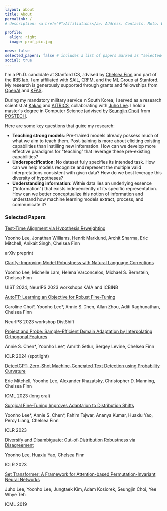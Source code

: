 ```yaml
---
layout: about
title: About
permalink: /
# description: <a href="#">Affiliations</a>. Address. Contacts. Moto. Etc.

profile:
  align: right
  image: prof_pic.jpg

news: false
selected_papers: false # includes a list of papers marked as "selected={true}"
social: true
---
```


I'm a Ph.D. candidate at Stanford CS, advised by [Chelsea Finn](https://ai.stanford.edu/~cbfinn/) and part of the [IRIS lab](https://irislab.stanford.edu/).
I am affiliated with [SAIL](https://ai.stanford.edu/), [CRFM](https://crfm.stanford.edu/), and the [ML Group](http://ml.stanford.edu/) at Stanford.
My research is generously supported through grants and fellowships from [OpenAI](https://openai.com/index/superalignment-fast-grants/) and [KFAS](https://eng.kfas.or.kr/theme/kfaschanel/intl_scholarship_5.php).

During my mandatory military service in South Korea, I served as a research scientist at [Kakao](https://www.kakaocorp.com/) and [AITRICS](https://www.aitrics.com/), collaborating with [Juho Lee](https://juho-lee.github.io/).
I hold a master's degree in Computer Science (advised by [Seungjin Choi](http://mlg.postech.ac.kr/~seungjin)) from [POSTECH](https://www.postech.ac.kr/eng/).

Here are some key questions that guide my research:

- **Teaching strong models**: Pre-trained models already possess much of what we aim to teach them. Post-training is more about eliciting existing capabilities than instilling new information. How can we develop more effective paradigms for "teaching" that leverage these pre-existing capabilities?
- **Underspecification**: No dataset fully specifies its intended task. How can we help models recognize and represent the multiple valid interpretations consistent with given data? How do we best leverage this diversity of hypotheses?
- **Understanding information**: Within data lies an underlying essence ("information") that exists independently of its specific representation. How can we better conceptualize this notion of information and understand how machine learning models extract, process, and communicate it?


<div class="selected-papers">
<h3>Selected Papers</h3>

<div class="paper">
<a main-paper-link href="https://arxiv.org/abs/2412.08812">
Test-Time Alignment via Hypothesis Reweighting
</a>
<p class="authors"> 
Yoonho Lee, Jonathan Williams, Henrik Marklund, Archit Sharma, Eric Mitchell, Anikait Singh, Chelsea Finn
</p>
<p class="venue"> 
arXiv preprint
</p>
</div>


<div class="paper">
<a main-paper-link href="https://arxiv.org/abs/2402.03715">
Clarify: Improving Model Robustness with Natural Language Corrections
</a>
<p class="authors"> 
Yoonho Lee, Michelle Lam, Helena Vasconcelos, Michael S. Bernstein, Chelsea Finn
</p>
<p class="venue"> 
UIST 2024, NeurIPS 2023 workshops XAIA and ICBINB
</p>
</div>

<div class="paper">
<a main-paper-link href="https://arxiv.org/abs/2401.10220">
AutoFT: Learning an Objective for Robust Fine-Tuning
</a>
<p class="authors"> 
Caroline Choi*, Yoonho Lee*, Annie S. Chen, Allan Zhou, Aditi Raghunathan, Chelsea Finn
</p>
<p class="venue"> 
NeurIPS 2023 workshop DistShift
</p>
</div>

<div class="paper">
<a main-paper-link href="https://arxiv.org/abs/2302.05441">
Project and Probe: Sample-Efficient Domain Adaptation by Interpolating Orthogonal Features
</a>
<p class="authors"> 
Annie S. Chen*, Yoonho Lee*, Amrith Setlur, Sergey Levine, Chelsea Finn
</p>
<p class="venue"> 
ICLR 2024 (spotlight)
</p>
</div>

<div class="paper">
<a main-paper-link href="https://arxiv.org/abs/2301.11305">
DetectGPT: Zero-Shot Machine-Generated Text Detection using Probability Curvature
</a>
<p class="authors"> 
Eric Mitchell, Yoonho Lee, Alexander Khazatsky, Christopher D. Manning, Chelsea Finn
</p>
<p class="venue"> 
ICML 2023 (long oral) 
</p>
</div>

<div class="paper">
<a main-paper-link href="https://arxiv.org/abs/2210.11466">
Surgical Fine-Tuning Improves Adaptation to Distribution Shifts
</a>
<p class="authors"> 
Yoonho Lee*, Annie S. Chen*, Fahim Tajwar, Ananya Kumar, Huaxiu Yao, Percy Liang, Chelsea Finn
</p>
<p class="venue"> 
ICLR 2023
</p>
</div>

<div class="paper">
<a main-paper-link href="https://arxiv.org/abs/2202.03418">
Diversify and Disambiguate: Out-of-Distribution Robustness via Disagreement
</a>
<p class="authors"> 
Yoonho Lee, Huaxiu Yao, Chelsea Finn
</p>
<p class="venue"> 
ICLR 2023
</p>
</div>

<div class="paper">
<a main-paper-link href="https://proceedings.mlr.press/v97/lee19d/lee19d.pdf">
Set Transformer: A Framework for Attention-based Permutation-Invariant Neural Networks
</a>
<p class="authors"> 
Juho Lee, Yoonho Lee, Jungtaek Kim, Adam Kosiorek, Seungjin Choi, Yee Whye Teh
</p>
<p class="venue"> 
ICML 2019
</p>
</div>

</div>